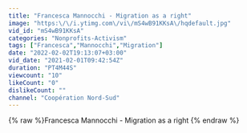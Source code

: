 ```yaml
---
title: "Francesca Mannocchi - Migration as a right"
image: "https:\/\/i.ytimg.com\/vi\/mS4wB91KKsA\/hqdefault.jpg"
vid_id: "mS4wB91KKsA"
categories: "Nonprofits-Activism"
tags: ["Francesca","Mannocchi","Migration"]
date: "2022-02-02T19:13:07+03:00"
vid_date: "2021-02-01T09:42:54Z"
duration: "PT4M44S"
viewcount: "10"
likeCount: "0"
dislikeCount: ""
channel: "Coopération Nord-Sud"
---
```

{% raw %}Francesca Mannocchi - Migration as a right {% endraw %}
